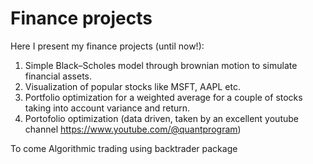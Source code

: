 # Finance projects

Here I present my finance projects (until now!):
1) Simple Black–Scholes model through brownian motion to simulate financial assets.
2) Visualization of popular stocks like MSFT, AAPL etc.
3) Portfolio optimization for a weighted average for a couple of stocks taking into account variance and return.
4) Portofolio optimization (data driven, taken by an excellent youtube channel https://www.youtube.com/@quantprogram)


To come 
Algorithmic trading using backtrader package 
